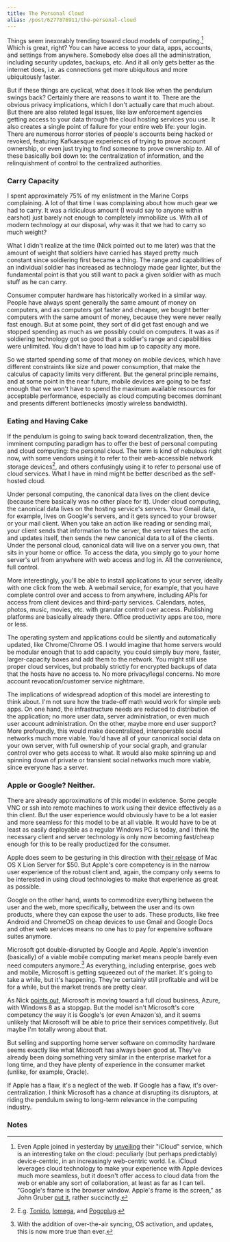 ```yaml
---
title: The Personal Cloud
alias: /post/6277876911/the-personal-cloud
---
```


Things seem inexorably trending toward cloud models of
computing.[^1] Which is great, right? You can have access to your
data, apps, accounts, and settings from anywhere. Somebody else does all
the administration, including security updates, backups, etc. And it all
only gets better as the internet does, i.e. as connections get more
ubiquitous and more ubiquitously faster.

But if these things are cyclical, what does it look like when the
pendulum swings back? Certainly there are reasons to want it to. There
are the obvious privacy implications, which I don't actually care that
much about. But there are also related legal issues, like law
enforcement agencies getting access to your data through the cloud
hosting services you use. It also creates a single point of failure for
your entire web life: your login. There are numerous horror stories of
people's accounts being hacked or revoked, featuring Kafkaesque
experiences of trying to prove account ownership, or even just trying to
find someone to prove ownership *to*. All of these basically boil down
to: the centralization of information, and the relinquishment of control
to the centralized authorities.

### Carry Capacity

I spent approximately 75% of my enlistment in the Marine Corps
complaining. A lot of that time I was complaining about how much gear we
had to carry. It was a ridiculous amount (I would say to anyone within
earshot) just barely not enough to completely immobilize us. With all of
modern technology at our disposal, why was it that we had to carry so
much weight?

What I didn't realize at the time (Nick pointed out to me later) was
that the amount of weight that soldiers have carried has stayed pretty
much constant since soldiering first became a thing. The range and
capabilities of an individual soldier has increased as technology made
gear lighter, but the fundamental point is that you still want to pack a
given soldier with as much stuff as he can carry.

Consumer computer hardware has historically worked in a similar way.
People have always spent generally the same amount of money on
computers, and as computers got faster and cheaper, we bought better
computers with the same amount of money, because they were never really
fast enough. But at some point, they sort of did get fast enough and we
stopped spending as much as we possibly could on computers. It was as if
soldiering technology got so good that a soldier's range and
capabilities were unlimited. You didn't have to load him up to capacity
any more.

So we started spending some of that money on mobile devices, which have
different constraints like size and power consumption, that make the
calculus of capacity limits very different. But the general principle
remains, and at some point in the near future, mobile devices are going
to be fast enough that we won't have to spend the maximum available
resources for acceptable performance, especially as cloud computing
becomes dominant and presents different bottlenecks (mostly wireless
bandwidth).

### Eating and Having Cake

If the pendulum is going to swing back toward decentralization, then,
the imminent computing paradigm has to offer the best of personal
computing and cloud computing: the personal cloud. The term is kind of
nebulous right now, with some vendors using it to refer to their
web-accessible network storage devices[^2], and others
confusingly using it to refer to personal use of cloud services. What I
have in mind might be better described as the self-hosted cloud.

Under personal computing, the canonical data lives on the client device
(because there basically was no other place for it). Under cloud
computing, the canonical data lives on the hosting service's servers.
Your Gmail data, for example, lives on Google's servers, and it gets
synced to your browser or your mail client. When you take an action like
reading or sending mail, your client sends that information to the
server, the server takes the action and updates itself, then sends the
new canonical data to all of the clients. Under the personal cloud,
canonical data will live on a server you own, that sits in your home or
office. To access the data, you simply go to your home server's url from
anywhere with web access and log in. All the convenience, full control.

More interestingly, you'll be able to install applications to your
server, ideally with one click from the web. A webmail service, for
example, that you have complete control over and access to from
anywhere, including APIs for access from client devices and third-party
services. Calendars, notes, photos, music, movies, etc. with granular
control over access. Publishing platforms are basically already there.
Office productivity apps are too, more or less.

The operating system and applications could be silently and
automatically updated, like Chrome/Chrome OS. I would imagine that home
servers would be modular enough that to add capacity, you could simply
buy more, faster, larger-capacity boxes and add them to the network. You
might still use proper cloud services, but probably strictly for
encrypted backups of data that the hosts have no access to. No more
privacy/legal concerns. No more account revocation/customer service
nightmare.

The implications of widespread adoption of this model are interesting to
think about. I'm not sure how the trade-off math would work for simple
web apps. On one hand, the infrastructure needs are reduced to
distribution of the application; no more user data, server
administration, or even much user account administration. On the other,
maybe more end user support? More profoundly, this would make
decentralized, interoperable social networks much more viable. You'd
have all of your canonical social data on your own server, with full
ownership of your social graph, and granular control over who gets
access to what. It would also make spinning up and spinning down of
private or transient social networks much more viable, since everyone
has a server.

### Apple or Google? Neither.

There are already approximations of this model in existence. Some people
VNC or ssh into remote machines to work using their device effectively
as a thin client. But the user experience would obviously have to be a
lot easier and more seamless for this model to be at all viable. It
would have to be at least as easily deployable as a regular Windows PC
is today, and I think the necessary client and server technology is only
now becoming fast/cheap enough for this to be really productized for the
consumer.

Apple does seem to be gesturing in this direction with [their release](http://thisismynext.com/2011/06/06/mac-os-lion-server-runs-50-july-adds-ipad-file-sharing-ios-push-notification-support/)
of Mac OS X Lion Server for $50. But Apple's core competency is in the
narrow user experience of the robust client and, again, the company only
seems to be interested in using cloud technologies to make that
experience as great as possible.

Google on the other hand, wants to commoditize everything between the
user and the web, more specifically, between the user and its own
products, where they can expose the user to ads. These products, like
free Android and ChromeOS on cheap devices to use Gmail and Google Docs
and other web services means no one has to pay for expensive software
suites anymore.

Microsoft got double-disrupted by Google and Apple. Apple's invention
(basically) of a viable mobile computing market means people barely even
need computers anymore.[^3] As everything, including enterprise,
goes web and mobile, Microsoft is getting squeezed out of the market.
It's going to take a while, but it's happening. They're certainly still
profitable and will be for a while, but the market trends are pretty
clear.

As Nick [points out](http://blog.byjoemoon.com/post/6228050657/windows-8#comment-219607914),
Microsoft is moving toward a full cloud business, Azure, with Windows 8
as a stopgap. But the model isn't Microsoft's core competency the way it
is Google's (or even Amazon's), and it seems unlikely that Microsoft
will be able to price their services competitively. But maybe I'm
totally wrong about that.

But selling and supporting home server software on commodity hardware
seems exactly like what Microsoft has always been good at. They've
already been doing something very similar in the enterprise market for a
long time, and they have plenty of experience in the consumer market
(unlike, for example, Oracle).

If Apple has a flaw, it's a neglect of the web. If Google has a flaw,
it's over-centralization. I think Microsoft has a chance at disrupting
its disruptors, at riding the pendulum swing to long-term relevance in
the computing industry.

### Notes

[^1]: Even Apple joined in yesterday by
    [unveiling](http://thisismynext.com/2011/06/06/icloud-announced-apple-wwdc/)
    their "iCloud" service, which is an interesting take on the cloud:
    peculiarly (but perhaps predictably) device-centric, in an
    increasingly web-centric world. I.e. iCloud leverages cloud
    technology to make your experience with Apple devices much more
    seamless, but it doesn't offer access to cloud data from the web or
    enable any sort of collaboration, at least as far as I can tell.
    "Google's frame is the browser window. Apple's frame is the screen,"
    as John Gruber [put it](http://daringfireball.net/2011/06/demoted),
    rather succinctly. 

[^2]: E.g. [Tonido](http://www.tonido.com/),
    [Iomega](http://www.iomegacloud.com/landing_page.php), and
    [Pogoplug](http://www.pogoplug.com/).
    

[^3]: With the addition of over-the-air syncing, OS activation, and
    updates, this is now more true than ever.
